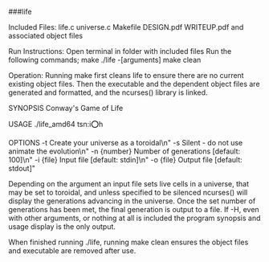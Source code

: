###life

Included Files:
life.c
universe.c
Makefile
DESIGN.pdf
WRITEUP.pdf
and associated object files

Run Instructions:
Open terminal in folder with included files
Run the following commands;
make
./life -[arguments]
make clean

Operation:
Running make first cleans life to ensure there are no current existing object files. Then the executable and the dependent object files are generated and formatted, and the ncurses() library is linked.

SYNOPSIS
    Conway's Game of Life

USAGE
    ./life_amd64 tsn:i:o:h

OPTIONS
    -t             Create your universe as a toroidal\n"
    -s             Silent - do not use animate the evolution\n"
    -n {number}    Number of generations [default: 100]\n"
    -i {file}      Input file [default: stdin]\n"
    -o {file}      Output file [default: stdout]"


Depending on the argument an input file sets live cells in a universe, that may be set to toroidal, and unless specified to be silenced ncurses() will display the generations advancing in the universe.
Once the set number of generations has been met, the final generation is output to a file.
If -H, even with other arguments, or nothing at all is included the program synopsis and usage display is the only output.

When finished running ./life, running make clean ensures the object files and executable are removed after use.
